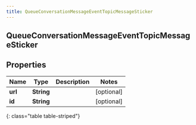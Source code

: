 ```yaml
---
title: QueueConversationMessageEventTopicMessageSticker
---
```

## QueueConversationMessageEventTopicMessageSticker


## Properties

| Name | Type | Description | Notes |
| ------------ | ------------- | ------------- | ------------- |
| **url** | **String** |  |  [optional] |
| **id** | **String** |  |  [optional] |
{: class="table table-striped"}



